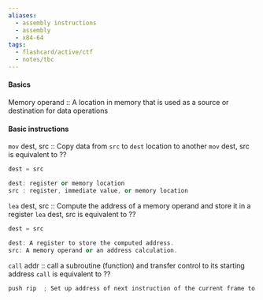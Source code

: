 ```yaml
---
aliases:
  - assembly instructions
  - assembly
  - x84-64
tags:
  - flashcard/active/ctf
  - notes/tbc
---
```


#### Basics
Memory operand :: A location in memory that is used as a source or destination for data operations <!--SR:!2024-12-13,1,228-->


#### Basic instructions 
`mov` dest, src :: Copy data from `src` to `dest` location to another <!--SR:!2024-12-13,1,228-->
`mov` dest, src is equivalent to
??
```as
dest = src

dest: register or memory location    
src : register, immediate value, or memory location      
```
<!--SR:!2024-12-13,1,228-->


`lea` dest, src :: Compute the address of a memory operand and store it in a register <!--SR:!2024-12-13,1,228-->
`lea` dest, src is equivalent to
??
```as
dest = src

dest: A register to store the computed address.    
src: A memory operand or an address calculation.    
```
<!--SR:!2024-12-13,1,228-->


`call` addr :: call a subroutine (function) and transfer control to its starting address <!--SR:!2024-12-13,1,230-->
`call` is equivalent to
??
```as
push rip  ; Set up address of next instruction of the current frame to the base of next frame {{so that it can jump back}}
```
<!--SR:!2024-12-13,1,228-->







